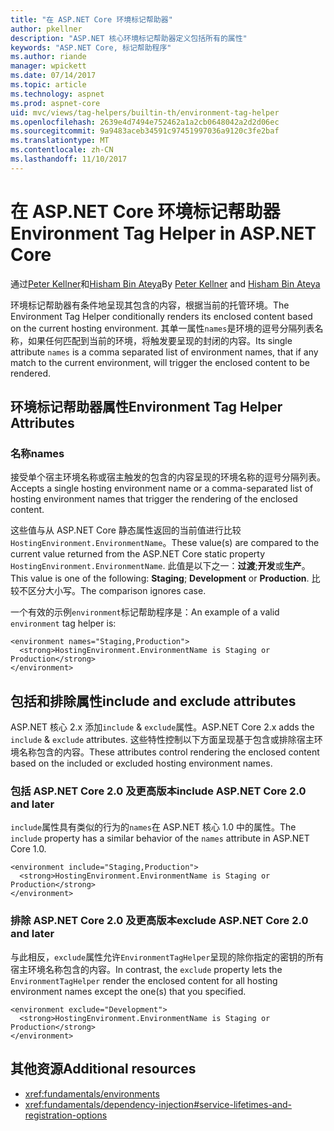 ```yaml
---
title: "在 ASP.NET Core 环境标记帮助器"
author: pkellner
description: "ASP.NET 核心环境标记帮助器定义包括所有的属性"
keywords: "ASP.NET Core, 标记帮助程序"
ms.author: riande
manager: wpickett
ms.date: 07/14/2017
ms.topic: article
ms.technology: aspnet
ms.prod: aspnet-core
uid: mvc/views/tag-helpers/builtin-th/environment-tag-helper
ms.openlocfilehash: 2639e4d7494e752462a1a2cb0648042a2d2d06ec
ms.sourcegitcommit: 9a9483aceb34591c97451997036a9120c3fe2baf
ms.translationtype: MT
ms.contentlocale: zh-CN
ms.lasthandoff: 11/10/2017
---
```

# <a name="environment-tag-helper-in-aspnet-core"></a><span data-ttu-id="2b7e5-104">在 ASP.NET Core 环境标记帮助器</span><span class="sxs-lookup"><span data-stu-id="2b7e5-104">Environment Tag Helper in ASP.NET Core</span></span>

<span data-ttu-id="2b7e5-105">通过[Peter Kellner](http://peterkellner.net)和[Hisham Bin Ateya](https://twitter.com/hishambinateya)</span><span class="sxs-lookup"><span data-stu-id="2b7e5-105">By [Peter Kellner](http://peterkellner.net) and [Hisham Bin Ateya](https://twitter.com/hishambinateya)</span></span>

<span data-ttu-id="2b7e5-106">环境标记帮助器有条件地呈现其包含的内容，根据当前的托管环境。</span><span class="sxs-lookup"><span data-stu-id="2b7e5-106">The Environment Tag Helper conditionally renders its enclosed content based on the current hosting environment.</span></span> <span data-ttu-id="2b7e5-107">其单一属性`names`是环境的逗号分隔列表名称，如果任何匹配到当前的环境，将触发要呈现的封闭的内容。</span><span class="sxs-lookup"><span data-stu-id="2b7e5-107">Its single attribute `names` is a comma separated list of environment names, that if any match to the current environment, will trigger the enclosed content to be rendered.</span></span>

## <a name="environment-tag-helper-attributes"></a><span data-ttu-id="2b7e5-108">环境标记帮助器属性</span><span class="sxs-lookup"><span data-stu-id="2b7e5-108">Environment Tag Helper Attributes</span></span>

### <a name="names"></a><span data-ttu-id="2b7e5-109">名称</span><span class="sxs-lookup"><span data-stu-id="2b7e5-109">names</span></span>

<span data-ttu-id="2b7e5-110">接受单个宿主环境名称或宿主触发的包含的内容呈现的环境名称的逗号分隔列表。</span><span class="sxs-lookup"><span data-stu-id="2b7e5-110">Accepts a single hosting environment name or a comma-separated list of hosting environment names that trigger the rendering of the enclosed content.</span></span>

<span data-ttu-id="2b7e5-111">这些值与从 ASP.NET Core 静态属性返回的当前值进行比较`HostingEnvironment.EnvironmentName`。</span><span class="sxs-lookup"><span data-stu-id="2b7e5-111">These value(s) are compared to the current value returned from the ASP.NET Core static property `HostingEnvironment.EnvironmentName`.</span></span>  <span data-ttu-id="2b7e5-112">此值是以下之一：**过渡**;**开发**或**生产**。</span><span class="sxs-lookup"><span data-stu-id="2b7e5-112">This value is one of the following: **Staging**; **Development** or **Production**.</span></span> <span data-ttu-id="2b7e5-113">比较不区分大小写。</span><span class="sxs-lookup"><span data-stu-id="2b7e5-113">The comparison ignores case.</span></span>

<span data-ttu-id="2b7e5-114">一个有效的示例`environment`标记帮助程序是：</span><span class="sxs-lookup"><span data-stu-id="2b7e5-114">An example of a valid `environment` tag helper is:</span></span>

```cshtml
<environment names="Staging,Production">
  <strong>HostingEnvironment.EnvironmentName is Staging or Production</strong>
</environment>
```

## <a name="include-and-exclude-attributes"></a><span data-ttu-id="2b7e5-115">包括和排除属性</span><span class="sxs-lookup"><span data-stu-id="2b7e5-115">include and exclude attributes</span></span>

<span data-ttu-id="2b7e5-116">ASP.NET 核心 2.x 添加`include`  &  `exclude`属性。</span><span class="sxs-lookup"><span data-stu-id="2b7e5-116">ASP.NET Core 2.x adds the `include` & `exclude` attributes.</span></span> <span data-ttu-id="2b7e5-117">这些特性控制以下方面呈现基于包含或排除宿主环境名称包含的内容。</span><span class="sxs-lookup"><span data-stu-id="2b7e5-117">These attributes control rendering the enclosed content based on the included or excluded hosting environment names.</span></span>

### <a name="include-aspnet-core-20-and-later"></a><span data-ttu-id="2b7e5-118">包括 ASP.NET Core 2.0 及更高版本</span><span class="sxs-lookup"><span data-stu-id="2b7e5-118">include ASP.NET Core 2.0 and later</span></span>

<span data-ttu-id="2b7e5-119">`include`属性具有类似的行为的`names`在 ASP.NET 核心 1.0 中的属性。</span><span class="sxs-lookup"><span data-stu-id="2b7e5-119">The `include` property has a similar behavior of the `names` attribute in ASP.NET Core 1.0.</span></span>

```cshtml
<environment include="Staging,Production">
  <strong>HostingEnvironment.EnvironmentName is Staging or Production</strong>
</environment>
```

### <a name="exclude-aspnet-core-20-and-later"></a><span data-ttu-id="2b7e5-120">排除 ASP.NET Core 2.0 及更高版本</span><span class="sxs-lookup"><span data-stu-id="2b7e5-120">exclude ASP.NET Core 2.0 and later</span></span>

<span data-ttu-id="2b7e5-121">与此相反，`exclude`属性允许`EnvironmentTagHelper`呈现的除你指定的密钥的所有宿主环境名称包含的内容。</span><span class="sxs-lookup"><span data-stu-id="2b7e5-121">In contrast, the `exclude` property lets the `EnvironmentTagHelper` render the enclosed content for all hosting environment names except the one(s) that you specified.</span></span>

```cshtml
<environment exclude="Development">
  <strong>HostingEnvironment.EnvironmentName is Staging or Production</strong>
</environment>
```

## <a name="additional-resources"></a><span data-ttu-id="2b7e5-122">其他资源</span><span class="sxs-lookup"><span data-stu-id="2b7e5-122">Additional resources</span></span>

* <xref:fundamentals/environments>
* <xref:fundamentals/dependency-injection#service-lifetimes-and-registration-options>
